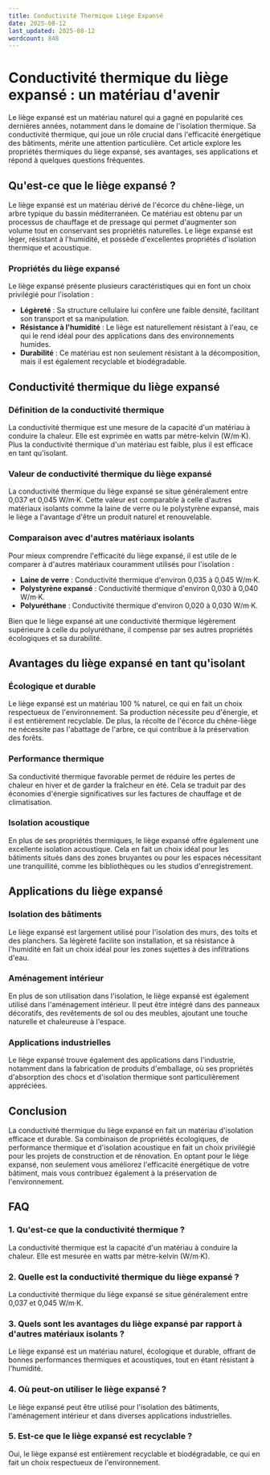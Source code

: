 ```yaml
---
title: Conductivité Thermique Liège Expansé
date: 2025-08-12
last_updated: 2025-08-12
wordcount: 848
---
```


# Conductivité thermique du liège expansé : un matériau d'avenir

Le liège expansé est un matériau naturel qui a gagné en popularité ces dernières années, notamment dans le domaine de l'isolation thermique. Sa conductivité thermique, qui joue un rôle crucial dans l'efficacité énergétique des bâtiments, mérite une attention particulière. Cet article explore les propriétés thermiques du liège expansé, ses avantages, ses applications et répond à quelques questions fréquentes.

## Qu'est-ce que le liège expansé ?

Le liège expansé est un matériau dérivé de l'écorce du chêne-liège, un arbre typique du bassin méditerranéen. Ce matériau est obtenu par un processus de chauffage et de pressage qui permet d'augmenter son volume tout en conservant ses propriétés naturelles. Le liège expansé est léger, résistant à l'humidité, et possède d'excellentes propriétés d'isolation thermique et acoustique.

### Propriétés du liège expansé

Le liège expansé présente plusieurs caractéristiques qui en font un choix privilégié pour l'isolation :

- **Légèreté** : Sa structure cellulaire lui confère une faible densité, facilitant son transport et sa manipulation.
- **Résistance à l'humidité** : Le liège est naturellement résistant à l'eau, ce qui le rend idéal pour des applications dans des environnements humides.
- **Durabilité** : Ce matériau est non seulement résistant à la décomposition, mais il est également recyclable et biodégradable.

## Conductivité thermique du liège expansé

### Définition de la conductivité thermique

La conductivité thermique est une mesure de la capacité d'un matériau à conduire la chaleur. Elle est exprimée en watts par mètre-kelvin (W/m·K). Plus la conductivité thermique d'un matériau est faible, plus il est efficace en tant qu'isolant.

### Valeur de conductivité thermique du liège expansé

La conductivité thermique du liège expansé se situe généralement entre 0,037 et 0,045 W/m·K. Cette valeur est comparable à celle d'autres matériaux isolants comme la laine de verre ou le polystyrène expansé, mais le liège a l'avantage d'être un produit naturel et renouvelable.

### Comparaison avec d'autres matériaux isolants

Pour mieux comprendre l'efficacité du liège expansé, il est utile de le comparer à d'autres matériaux couramment utilisés pour l'isolation :

- **Laine de verre** : Conductivité thermique d'environ 0,035 à 0,045 W/m·K.
- **Polystyrène expansé** : Conductivité thermique d'environ 0,030 à 0,040 W/m·K.
- **Polyuréthane** : Conductivité thermique d'environ 0,020 à 0,030 W/m·K.

Bien que le liège expansé ait une conductivité thermique légèrement supérieure à celle du polyuréthane, il compense par ses autres propriétés écologiques et sa durabilité.

## Avantages du liège expansé en tant qu'isolant

### Écologique et durable

Le liège expansé est un matériau 100 % naturel, ce qui en fait un choix respectueux de l'environnement. Sa production nécessite peu d'énergie, et il est entièrement recyclable. De plus, la récolte de l'écorce du chêne-liège ne nécessite pas l'abattage de l'arbre, ce qui contribue à la préservation des forêts.

### Performance thermique

Sa conductivité thermique favorable permet de réduire les pertes de chaleur en hiver et de garder la fraîcheur en été. Cela se traduit par des économies d'énergie significatives sur les factures de chauffage et de climatisation.

### Isolation acoustique

En plus de ses propriétés thermiques, le liège expansé offre également une excellente isolation acoustique. Cela en fait un choix idéal pour les bâtiments situés dans des zones bruyantes ou pour les espaces nécessitant une tranquillité, comme les bibliothèques ou les studios d'enregistrement.

## Applications du liège expansé

### Isolation des bâtiments

Le liège expansé est largement utilisé pour l'isolation des murs, des toits et des planchers. Sa légèreté facilite son installation, et sa résistance à l'humidité en fait un choix idéal pour les zones sujettes à des infiltrations d'eau.

### Aménagement intérieur

En plus de son utilisation dans l'isolation, le liège expansé est également utilisé dans l'aménagement intérieur. Il peut être intégré dans des panneaux décoratifs, des revêtements de sol ou des meubles, ajoutant une touche naturelle et chaleureuse à l'espace.

### Applications industrielles

Le liège expansé trouve également des applications dans l'industrie, notamment dans la fabrication de produits d'emballage, où ses propriétés d'absorption des chocs et d'isolation thermique sont particulièrement appréciées.

## Conclusion

La conductivité thermique du liège expansé en fait un matériau d'isolation efficace et durable. Sa combinaison de propriétés écologiques, de performance thermique et d'isolation acoustique en fait un choix privilégié pour les projets de construction et de rénovation. En optant pour le liège expansé, non seulement vous améliorez l'efficacité énergétique de votre bâtiment, mais vous contribuez également à la préservation de l'environnement.

## FAQ

### 1. Qu'est-ce que la conductivité thermique ?

La conductivité thermique est la capacité d'un matériau à conduire la chaleur. Elle est mesurée en watts par mètre-kelvin (W/m·K).

### 2. Quelle est la conductivité thermique du liège expansé ?

La conductivité thermique du liège expansé se situe généralement entre 0,037 et 0,045 W/m·K.

### 3. Quels sont les avantages du liège expansé par rapport à d'autres matériaux isolants ?

Le liège expansé est un matériau naturel, écologique et durable, offrant de bonnes performances thermiques et acoustiques, tout en étant résistant à l'humidité.

### 4. Où peut-on utiliser le liège expansé ?

Le liège expansé peut être utilisé pour l'isolation des bâtiments, l'aménagement intérieur et dans diverses applications industrielles.

### 5. Est-ce que le liège expansé est recyclable ?

Oui, le liège expansé est entièrement recyclable et biodégradable, ce qui en fait un choix respectueux de l'environnement.